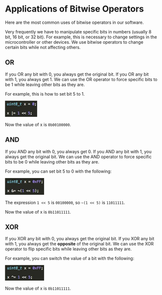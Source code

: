# Applications of Bitwise Operators

Here are the most common uses of bitwise operators in our software.

Very frequently we have to manipulate specific bits in numbers (usually 8 bit, 16 bit, or 32 bit). For example, this is necessary to change settings in the microcontroller or other devices. We use bitwise operators to change certain bits while not affecting others.

## OR

If you OR any bit with 0, you always get the original bit. If you OR any bit with 1, you always get 1. We can use the OR operator to force specific bits to be 1 while leaving other bits as they are.

For example, this is how to set bit 5 to 1.

![](../figures/fig12.jpg)

Now the value of x is ```0b00100000```.

## AND

If you AND any bit with 0, you always get 0. If you AND any bit with 1, you always get the original bit. We can use the AND operator to force specific bits to be 0 while leaving other bits as they are.

For example, you can set bit 5 to 0 with the following:

![](../figures/fig13.jpg)

The expression `1 << 5` is `00100000`, so `~(1 << 5)` is `11011111`.

Now the value of x is `0b11011111`.

## XOR

If you XOR any bit with 0, you always get the original bit. If you XOR any bit with 1, you always get the **opposite** of the original bit. We can use the XOR operator to flip specific bits while leaving other bits as they are.

For example, you can switch the value of a bit with the following:

![](../figures/fig14.jpg)

Now the value of x is `0b11011111`.
